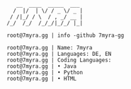 ```sh-session
   __  ____  _____  ___ 
  /  |/  | \/ / _ \/ _ |
 / /|_/ / \  / , _/ __ |
/_/  /_/  /_/_/|_/_/ |_|

root@7myra.gg | info -github 7myra-gg

root@7myra.gg | Name: 7myra
root@7myra.gg | Languages: DE, EN
root@7myra.gg | Coding Languages: 
root@7myra.gg | • Java
root@7myra.gg | • Python
root@7myra.gg | • HTML

``` 
 
<!--
**7myra-gg/7myra-gg** is a ✨ _special_ ✨ repository because its `README.md` (this file) appears on your GitHub profile.

Here are some ideas to get you started:

- 🔭 I’m currently working on ...
- 🌱 I’m currently learning ...
- 👯 I’m looking to collaborate on ...
- 🤔 I’m looking for help with ...
- 💬 Ask me about ...
- 📫 How to reach me: ...
- 😄 Pronouns: ...
- ⚡ Fun fact: ...
-->
